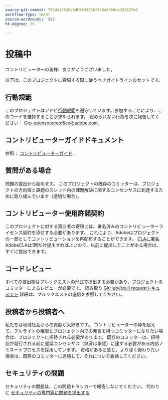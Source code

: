 ```yaml
---
source-git-commit: 705de17630a5db7f43536f870e8760a4d22427e6
workflow-type: tm+mt
source-wordcount: '281'
ht-degree: 3%

---
```

# 投稿中

コントリビューターの皆様、ありがとうございました。

以下は、このプロジェクトに投稿する際に従うべきガイドラインのセットです。

## 行動規範

このプロジェクトはアドビ[行動規範](code-of-conduct.md)を遵守しています。参加することにより、このコードを維持することが求められます。 認められない行為を次に報告してください：
[Grp-opensourceoffice@adobe.com](mailto:Grp-opensourceoffice@adobe.com).

## コントリビューターガイドドキュメント

参照： [コントリビューターガイド](https://experienceleague.adobe.com/docs/contributor/contributor-guide/introduction.html?lang=ja).

## 質問がある場合

問題の提出から始めます。 このプロジェクトの既存のコミッターは、プロジェクトの方向性と課題のスレッド内の課題解決に関するコンセンサスに到達するために取り組んでいます（適切な場合）。

## コントリビューター使用許諾契約

このプロジェクトに対する第三者の寄稿には、署名済みのコントリビューターライセンス契約を添付する必要があります。 これにより、Adobeはプロジェクトの一部としてコントリビューションを再配布することができます。 [CLAに署名](http://opensource.adobe.com/cla.html). AdobeCLAは1回だけ提出すればよいので、以前に提出したことがある場合は、すぐに提出できます。

## コードレビュー

すべての提出物はプルリクエストの形式で提出する必要があり、プロジェクトのコミッターによるレビューが必要です。 読み取り [GitHubのpull requestドキュメント](https://help.github.com/ja/github/collaborating-with-issues-and-pull-requests/about-pull-requests)
詳細は、プルリクエストの送信を参照してください。

<!--
Lastly, please follow the [pull request template](PULL_REQUEST_TEMPLATE.md) when
submitting a pull request!
-->

## 投稿者から投稿者へ

私たちは地域社会からの貢献が大好きです。 コントリビューターの枠を超えて、フルライトの権限とプロジェクト内での発言を持つコミッターになりたい場合は、プロジェクトに招待される必要があります。 既存のコミッターは、招待状が発行される前に遅延コンセンサス（無音は承認）に達する必要がある内部ノミネートプロセスを採用しています。 資格があると感じ、より深く関わりたい場合は、既存のコミッターに連絡して、それについて会話してください。

## セキュリティの問題

セキュリティの問題は、この問題トラッカーで報告しないでください。 代わりに [セキュリティの専門家に問題を提出する](https://helpx.adobe.com/jp/security/alertus.html)
